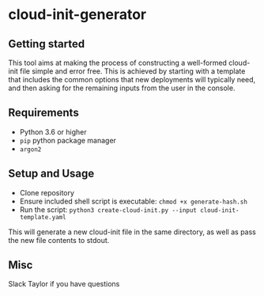 # cloud-init-generator



## Getting started

This tool aims at making the process of constructing a well-formed cloud-init file simple and error free. This is achieved by starting with a template that includes the common options that new deployments will typically need, and then asking for the remaining inputs from the user in the console.    

## Requirements

- Python 3.6 or higher
- `pip` python package manager
- `argon2`

## Setup and Usage

- Clone repository
- Ensure included shell script is executable: `chmod +x generate-hash.sh`
- Run the script: `python3 create-cloud-init.py --input cloud-init-template.yaml`

This will generate a new cloud-init file in the same directory, as well as pass the new file contents to stdout.

## Misc
Slack Taylor if you have questions

